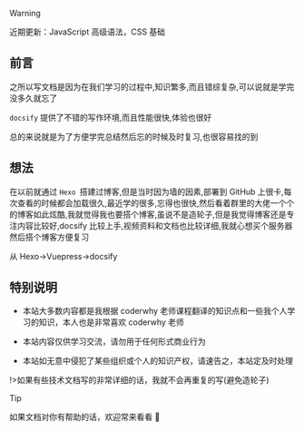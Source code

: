 > [!WARNING]
> 近期更新：JavaScript 高级语法，CSS 基础

## 前言

之所以写文档是因为在我们学习的过程中,知识繁多,而且错综复杂,可以说就是学完没多久就忘了

`docsify` 提供了不错的写作环境,而且性能很快,体验也很好

总的来说就是为了方便学完总结然后忘的时候及时复习,也很容易找的到

## 想法

在以前就通过 `Hexo `搭建过博客,但是当时因为墙的因素,部署到 GitHub 上很卡,每次查看的时候都会加载很久,最近学的很多,忘得也很快,然后看着群里的大佬一个个的博客如此炫酷,我就觉得我也要搭个博客,虽说不是造轮子,但是我觉得博客还是专注内容比较好,docsify 比较上手,视频资料和文档也比较详细,我就心想买个服务器然后搭个博客方便复习

从 Hexo->Vuepress->docsify

## 特别说明

- 本站大多数内容都是我根据 coderwhy 老师课程翻译的知识点和一些我个人学习的知识，本人也是非常喜欢 coderwhy 老师

- 本站内容仅供学习交流，请勿用于任何形式商业行为

- 本站如无意中侵犯了某些组织或个人的知识产权，请速告之，本站定及时处理

!>如果有些技术文档写的非常详细的话，我就不会再重复的写(避免造轮子)

> [!TIP]
> 如果文档对你有帮助的话，欢迎常来看看 🤡

<!-- > [!WARNING]
> 这是一个使用了 Markdown 引用样式美化插件的提示

> [!Danger]
> 这是一个使用了 Markdown 引用样式美化插件的提示

> [!NOTE]
> 这是一个使用了 Markdown 引用样式美化插件的提示 -->
